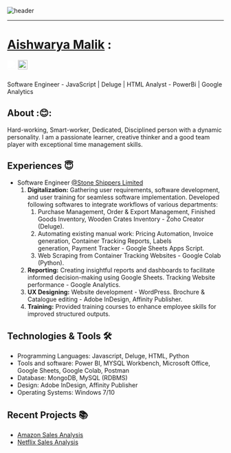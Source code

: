 ![header](https://capsule-render.vercel.app/api?type=wave&color=gradient&height=240&section=header&text=Hi%20there%20👋&fontColor=d6ace6&fontSize=90)
___
 # <a href="https://www.linkedin.com/in/aishwarya-malik-3b3844184/">Aishwarya Malik</a> :
 
<a href="https://www.linkedin.com/in/aishwarya-malik-3b3844184/">
  <img align="left" alt="Aishwarya Malik LinkedIn" width="22px" src="https://cdn.simpleicons.org/linkedin" style="filter: brightness(0) invert(1);"/>
</a>
<a href="https://github.com/Aishwaryamalik">
  <img align="left" alt="Aishwarya's Github" width="22px" src="https://cdn.simpleicons.org/github/white" />
</a>
<br/>
<br/>

Software Engineer - JavaScript | Deluge | HTML
Analyst - PowerBi | Google Analytics
## About :😊:
Hard-working, Smart-worker, Dedicated, Disciplined person with a dynamic personality. I am a passionate learner, creative thinker and a good team player with exceptional time management skills.

## Experiences 😇
- Software Engineer [@Stone Shippers Limited](https://www.stoneshippers.com/)
   1. **Digitalization:** Gathering user requirements, software development, and user training for seamless
      software implementation.
       Developed following softwares to integrate workflows of various departments:
      1. Purchase Management, Order & Export Management, Finished Goods Inventory, Wooden Crates Inventory - Zoho Creator 
         (Deluge).
      2. Automating existing manual work: Pricing Automation, Invoice generation, Container Tracking Reports, Labels       
        generation, Payment Tracker - Google Sheets Apps Script.
      3. Web Scraping from Container Tracking Websites - Google Colab (Python).
   2. **Reporting:** Creating insightful reports and dashboards to facilitate informed decision-making using
      Google Sheets.
      Tracking Website performance - Google Analytics.
   3. **UX Designing:** Website development - WordPress.
      Brochure & Catalogue editing - Adobe InDesign, Affinity Publisher.
   4. **Training:** Provided training courses to enhance employee skills for improved structured outputs.

## Technologies & Tools 🛠️
- Programming Languages: Javascript, Deluge, HTML, Python
- Tools and software: Power BI, MYSQL Workbench, Microsoft Office, Google Sheets, Google Colab, Postman
- Database: MongoDB, MySQL (RDBMS)
- Design: Adobe InDesign, Affinity Publisher
- Operating Systems: Windows 7/10

## Recent Projects 📚
- [Amazon Sales Analysis](https://github.com/Aishwaryamalik/Amazon_Sales_Analysis)
- [Netflix Sales Analysis](https://github.com/Aishwaryamalik/Netflix_Data_Analysis)
